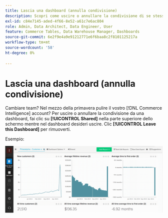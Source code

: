 ```yaml
---
title: Lascia una dashboard (annulla condivisione)
description: Scopri come uscire o annullare la condivisione di se stessi da una dashboard.
exl-id: c84e7145-aded-4f66-8e52-a61c7e6ac804
role: Admin, Data Architect, Data Engineer, User
feature: Commerce Tables, Data Warehouse Manager, Dashboards
source-git-commit: 6e2f9e4a9e91212771e6f6baa8c2f8101125217a
workflow-type: tm+mt
source-wordcount: '58'
ht-degree: 0%

---
```


# Lascia una dashboard (annulla condivisione)

Cambiare team? Nel mezzo della primavera pulire il vostro [!DNL Commerce Intelligence] account? Per uscire o annullare la condivisione da una dashboard, fai clic su **[!UICONTROL Shared]** nella parte superiore dello schermo mentre nel dashboard desideri uscire. Clic **[!UICONTROL Leave this Dashboard]** per rimuoverti.

Esempio:

![lascia dashboard](../../assets/Leave_Dashboard.gif)
